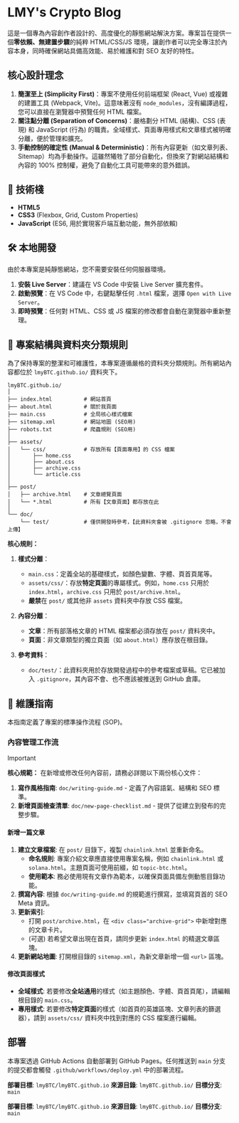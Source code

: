 # LMY's Crypto Blog

這是一個專為內容創作者設計的、高度優化的靜態網站解決方案。專案旨在提供一個**零依賴、無建置步驟**的純粹 HTML/CSS/JS 環境，讓創作者可以完全專注於內容本身，同時確保網站具備高效能、易於維護和對 SEO 友好的特性。

## 核心設計理念

1.  **簡潔至上 (Simplicity First)**：專案不使用任何前端框架 (React, Vue) 或複雜的建置工具 (Webpack, Vite)。這意味著沒有 `node_modules`，沒有編譯過程，您可以直接在瀏覽器中預覽任何 HTML 檔案。
2.  **關注點分離 (Separation of Concerns)**：嚴格劃分 HTML (結構)、CSS (表現) 和 JavaScript (行為) 的職責。全域樣式、頁面專用樣式和文章樣式被明確分離，便於管理和擴充。
3.  **手動控制的確定性 (Manual & Deterministic)**：所有內容更新（如文章列表、Sitemap）均為手動操作。這雖然犧牲了部分自動化，但換來了對網站結構和內容的 100% 控制權，避免了自動化工具可能帶來的意外錯誤。

## 🚀 技術棧

- **HTML5**
- **CSS3** (Flexbox, Grid, Custom Properties)
- **JavaScript** (ES6, 用於實現客戶端互動功能，無外部依賴)

## 🛠️ 本地開發

由於本專案是純靜態網站，您不需要安裝任何伺服器環境。

1.  **安裝 Live Server**：建議在 VS Code 中安裝 Live Server 擴充套件。
2.  **啟動預覽**：在 VS Code 中，右鍵點擊任何 `.html` 檔案，選擇 `Open with Live Server`。
3.  **即時預覽**：任何對 HTML、CSS 或 JS 檔案的修改都會自動在瀏覽器中重新整理。

## 📂 專案結構與資料夾分類規則

為了保持專案的整潔和可維護性，本專案遵循嚴格的資料夾分類規則。所有網站內容都位於 `lmyBTC.github.io/` 資料夾下。

```
lmyBTC.github.io/
│
├── index.html          # 網站首頁
├── about.html          # 關於我頁面
├── main.css            # 全局核心樣式檔案
├── sitemap.xml         # 網站地圖 (SEO用)
├── robots.txt          # 爬蟲規則 (SEO用)
│
├── assets/
│   └── css/            # 存放所有【頁面專用】的 CSS 檔案
│       ├── home.css
│       ├── about.css
│       ├── archive.css
│       └── article.css
│
├── post/
│   ├── archive.html    # 文章總覽頁面
│   └── *.html          # 所有【文章頁面】都存放在此
│
└── doc/
    └── test/           # 僅供開發時參考，【此資料夾會被 .gitignore 忽略，不會上傳】

```

**核心規則：**

1.  **樣式分離**：
    - `main.css`：定義全站的基礎樣式，如顏色變數、字體、頁首頁尾等。
    - `assets/css/`：存放**特定頁面**的專屬樣式。例如，`home.css` 只用於 `index.html`，`archive.css` 只用於 `post/archive.html`。
    - **嚴禁**在 `post/` 或其他非 `assets` 資料夾中存放 CSS 檔案。

2.  **內容分離**：
    - **文章**：所有部落格文章的 HTML 檔案都必須存放在 `post/` 資料夾中。
    - **頁面**：非文章類型的獨立頁面（如 `about.html`）應存放在根目錄。

3.  **參考資料**：
    - `doc/test/`：此資料夾用於存放開發過程中的參考檔案或草稿。它已被加入 `.gitignore`，其內容不會、也不應該被推送到 GitHub 倉庫。

## 🔧 維護指南

本指南定義了專案的標準操作流程 (SOP)。

### 內容管理工作流

> [!IMPORTANT]
> **核心規範：** 在新增或修改任何內容前，請務必詳閱以下兩份核心文件：
> 1.  **寫作風格指南**: `doc/writing-guide.md` - 定義了內容語氣、結構和 SEO 標準。
> 2.  **新增頁面檢查清單**: `doc/new-page-checklist.md` - 提供了從建立到發布的完整步驟。

#### 新增一篇文章

1.  **建立文章檔案**: 在 `post/` 目錄下，複製 `chainlink.html` 並重新命名。
    -   **命名規則**: 專案介紹文章應直接使用專案名稱，例如 `chainlink.html` 或 `solana.html`。主題頁面可使用前綴，如 `topic-btc.html`。
    -   **使用範本**: 務必使用現有文章作為範本，以確保頁面具備左側動態目錄功能。
2.  **撰寫內容**: 根據 `doc/writing-guide.md` 的規範進行撰寫，並填寫頁首的 SEO Meta 資訊。
3.  **更新索引**:
    -   打開 `post/archive.html`，在 `<div class="archive-grid">` 中新增對應的文章卡片。
    -   (可選) 若希望文章出現在首頁，請同步更新 `index.html` 的精選文章區塊。
4.  **更新網站地圖**: 打開根目錄的 `sitemap.xml`，為新文章新增一個 `<url>` 區塊。

#### 修改頁面樣式

-   **全域樣式**: 若要修改**全站通用**的樣式（如主題顏色、字體、頁首頁尾），請編輯根目錄的 `main.css`。
-   **專用樣式**: 若要修改**特定頁面**的樣式（如首頁的英雄區塊、文章列表的篩選器），請到 `assets/css/` 資料夾中找到對應的 CSS 檔案進行編輯。

## 部署

本專案透過 GitHub Actions 自動部署到 GitHub Pages。任何推送到 `main` 分支的提交都會觸發 `.github/workflows/deploy.yml` 中的部署流程。

**部署目標**: `lmyBTC/lmyBTC.github.io`
**來源目錄**: `lmyBTC.github.io/`
**目標分支**: `main`

**部署目標**: `lmyBTC/lmyBTC.github.io`
**來源目錄**: `lmyBTC.github.io/`
**目標分支**: `main`